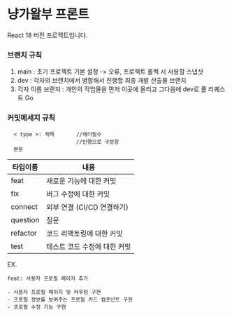 # 냥가왈부 프론트 

React 18 버전 프로젝트입니다. 


### 브랜치 규칙

1. main : 초기 프로젝트 기본 설정 -> 오류, 프로젝트 롤백 시 사용할 스냅샷
2. dev : 각자의 브랜치에서 병합해서 진행할 최종 개발 산출물 브랜치
3. 각자 이름 브랜치 : 개인의 작업물을 먼저 이곳에 올리고 그다음에 dev로 풀 리퀘스트 Go

### 커밋메세지 규칙
~~~
  < type >: 제목       //헤더필수
                      //빈행으로 구분함
  본문

~~~
|타입이름|내용
|------|---|
feat|	새로운 기능에 대한 커밋
fix|	버그 수정에 대한 커밋
connect|	외부 연결 (CI/CD 연결하기) 
question|   질문
refactor|	코드 리팩토링에 대한 커밋
test|	테스트 코드 수정에 대한 커밋

EX.
 ~~~
 feat: 사용자 프로필 페이지 추가
 
 - 사용자 프로필 페이지 및 라우팅 구현
 - 프로필 정보를 보여주는 프로필 카드 컴포넌트 구현
 - 프로필 수정 기능 구현
 ~~~



